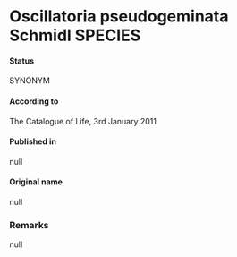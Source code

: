 # Oscillatoria pseudogeminata Schmidl SPECIES

#### Status
SYNONYM

#### According to
The Catalogue of Life, 3rd January 2011

#### Published in
null

#### Original name
null

### Remarks
null